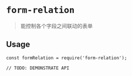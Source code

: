 # `form-relation`

> 能控制各个字段之间联动的表单


## Usage

```
const formRelation = require('form-relation');

// TODO: DEMONSTRATE API
```
